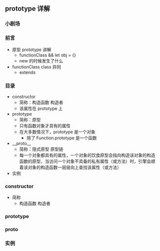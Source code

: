 ## prototype 详解

### 小剧场

### 前言

- 原型 prototype 讲解
  - functionClass && let obj = {}
  - new 的时候发生了什么
- functionClass class 异同
  - extends

### 目录
- constructor
  - 简称：构造函数 构造者
  - 该属性在 prototype 上
- prototype
  - 简称：原型
  - 只有函数对象才具有的属性
  - 在大多数情况下，prototype 是一个对象
    - 除了 Function.prototype 是一个函数
- \_\_proto\_\_
  - 简称：隐式原型 原型链
  - 每一个对象都具有的属性，一个对象的饮食原型会指向构造该对象的构造函数的原型，当访问一个对象不具备的私有属性（或方法）时，引擎会顺着该对象的构造函数一层层向上查找该属性（或方法）
- 实例

### constructor
- 简称
  - 构造函数 构造者

### prototype

### __proto__

### 实例